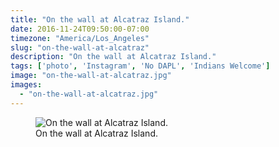 ```yaml
---
title: "On the wall at Alcatraz Island."
date: 2016-11-24T09:50:00-07:00
timezone: "America/Los_Angeles"
slug: "on-the-wall-at-alcatraz"
description: "On the wall at Alcatraz Island."
tags: ['photo', 'Instagram', 'No DAPL', 'Indians Welcome']
image: "on-the-wall-at-alcatraz.jpg"
images:
  - "on-the-wall-at-alcatraz.jpg"
---
```

<figure>
  <img src="/media/on-the-wall-at-alcatraz/on-the-wall-at-alcatraz.jpg" alt="On the wall at Alcatraz Island.">
  <figcaption>On the wall at Alcatraz Island.</figcaption>
</figure>
